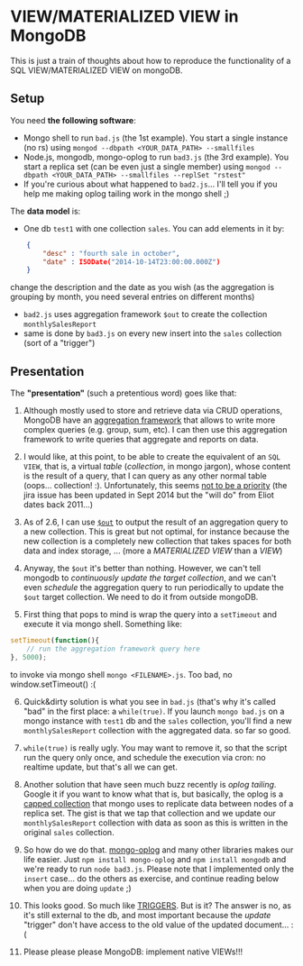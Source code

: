 # VIEW/MATERIALIZED VIEW in MongoDB

This is just a train of thoughts about how to reproduce the functionality of a SQL VIEW/MATERIALIZED VIEW on mongoDB.


## Setup

You need **the following software**:
- Mongo shell to run `bad.js` (the 1st example).
  You start a single instance (no rs) using `mongod --dbpath <YOUR_DATA_PATH> --smallfiles`
- Node.js, mongodb, mongo-oplog to run `bad3.js` (the 3rd example).
  You start a replica set (can be even just a single member) using `mongod --dbpath <YOUR_DATA_PATH> --smallfiles --replSet "rstest"`
- If you're curious about what happened to `bad2.js`... I'll tell you if you help me making oplog tailing work in the mongo shell ;)

The **data model** is:
- One db `test1` with one collection `sales`.
  You can add elements in it by:
```json
    {
        "desc" : "fourth sale in october",
        "date" : ISODate("2014-10-14T23:00:00.000Z")
    }
```
  change the description and the date as you wish (as the aggregation is grouping by month, you need several entries on different months)
- `bad2.js` uses aggregation framework `$out` to create the collection `monthlySalesReport`
- same is done by `bad3.js` on every new insert into the `sales` collection (sort of a "trigger")

## Presentation
The **"presentation"** (such a pretentious word) goes like that:

1. Although mostly used to store and retrieve data via CRUD operations, MongoDB have an [aggregation framework](http://docs.mongodb.org/manual/core/aggregation-pipeline/) that allows to write more complex queries (e.g. group, sum, etc).
I can then use this aggregation framework to write queries that aggregate and reports on data.

2. I would like, at this point, to be able to create the equivalent of an `SQL VIEW`, that is, a virtual _table_ (_collection_, in mongo jargon), whose content is the result of a query, that I can query as any other normal table (oops... collection! :). Unfortunately, this seems [not to be a priority](https://jira.mongodb.org/browse/SERVER-142?focusedCommentId=73119&page=com.atlassian.jira.plugin.system.issuetabpanels:comment-tabpanel#comment-73119) (the jira issue has been updated in Sept 2014 but the "will do" from Eliot dates back 2011...) 

3. As of 2.6, I can use [`$out`](http://docs.mongodb.org/manual/reference/operator/aggregation/out/) to output the result of an aggregation query to a new collection. This is great but not optimal, for instance because the new collection is a completely new collection that takes spaces for both data and index storage, ... (more a _MATERIALIZED VIEW_ than a _VIEW_)

4. Anyway, the `$out` it's better than nothing. However, we can't tell mongodb to _continuously update the target collection_, and we can't even _schedule_ the aggregation query to run periodically to update the `$out` target collection. We need to do it from outside mongoDB.

5. First thing that pops to mind is wrap the query into a `setTimeout` and execute it via mongo shell. Something like:
```javascript
setTimeout(function(){
    // run the aggregation framework query here
}, 5000);
```
  to invoke via mongo shell `mongo <FILENAME>.js`. Too bad, no window.setTimeout() :(

6. Quick&dirty solution is what you see in `bad.js` (that's why it's called "bad" in the first place: a `while(true)`. If you launch `mongo bad.js` on a mongo instance with `test1` db and the `sales` collection, you'll find a new `monthlySalesReport` collection with the aggregated data. so far so good.
 
7. `while(true)` is really ugly. You may want to remove it, so that the script run the query only once, and schedule the execution via cron: no realtime update, but that's all we can get. 

8. Another solution that have seen much buzz recently is _oplog tailing_. Google it if you want to know what that is, but basically, the oplog is a [capped collection](http://docs.mongodb.org/manual/core/capped-collections/) that mongo uses to replicate data between nodes of a replica set. The gist is that we tap that collection and we update our `monthlySalesReport` collection with data as soon as this is written in the original `sales` collection.

9. So how do we do that. [mongo-oplog](https://github.com/cayasso/mongo-oplog) and many other libraries makes our life easier. Just `npm install mongo-oplog` and `npm install mongodb` and we're ready to run `node bad3.js`. Please note that I implemented only the `insert` case... do the others as exercise, and continue reading below when you are doing `update` ;)

10. This looks good. So much like [TRIGGERS](http://www.postgresql.org/docs/9.3/static/sql-createtrigger.html). But is it? The answer is no, as it's still external to the db, and most important because the _update_ "trigger" don't have access to the old value of the updated document... :(

11. Please please please MongoDB: implement native VIEWs!!!
